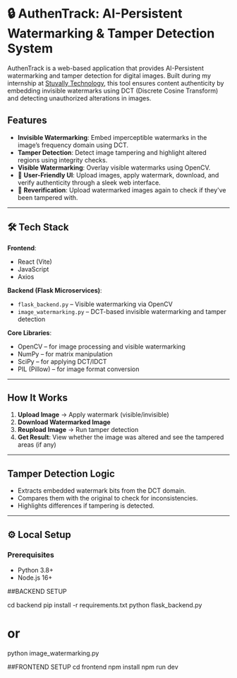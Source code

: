 # 🔒 AuthenTrack: AI-Persistent Watermarking & Tamper Detection System

AuthenTrack is a web-based application that provides AI-Persistent watermarking and tamper detection for digital images. Built during my internship at [Stuvally Technology](https://www.linkedin.com/company/stuvaly/), this tool ensures content authenticity by embedding invisible watermarks using DCT (Discrete Cosine Transform) and detecting unauthorized alterations in images.

## Features

-  **Invisible Watermarking**: Embed imperceptible watermarks in the image’s frequency domain using DCT.
-  **Tamper Detection**: Detect image tampering and highlight altered regions using integrity checks.
- **Visible Watermarking**: Overlay visible watermarks using OpenCV.
- 📁 **User-Friendly UI**: Upload images, apply watermark, download, and verify authenticity through a sleek web interface.
- 🔁 **Reverification**: Upload watermarked images again to check if they've been tampered with.

---

## 🛠️ Tech Stack

**Frontend**:
- React (Vite)
- JavaScript
- Axios

**Backend (Flask Microservices)**:
- `flask_backend.py` – Visible watermarking via OpenCV
- `image_watermarking.py` – DCT-based invisible watermarking and tamper detection

**Core Libraries**:
- OpenCV – for image processing and visible watermarking
- NumPy – for matrix manipulation
- SciPy – for applying DCT/IDCT
- PIL (Pillow) – for image format conversion

---

## How It Works

1. **Upload Image** → Apply watermark (visible/invisible)
2. **Download Watermarked Image**
3. **Reupload Image** → Run tamper detection
4. **Get Result**: View whether the image was altered and see the tampered areas (if any)

---

##  Tamper Detection Logic

- Extracts embedded watermark bits from the DCT domain.
- Compares them with the original to check for inconsistencies.
- Highlights differences if tampering is detected.

---

## ⚙️ Local Setup

### Prerequisites

- Python 3.8+
- Node.js 16+

##BACKEND SETUP  

cd backend
pip install -r requirements.txt
python flask_backend.py
# or
python image_watermarking.py

##FRONTEND SETUP
cd frontend
npm install
npm run dev



